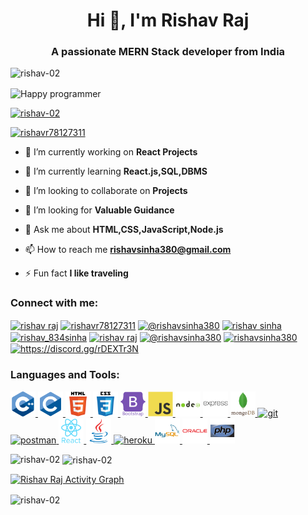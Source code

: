 <h1 align="center">Hi 👋, I'm Rishav Raj</h1>
<h3 align="center">A passionate MERN Stack developer from India</h3>

<p align="left"> <img src="https://komarev.com/ghpvc/?username=rishav-02&label=Profile%20views&color=0e75b6&style=flat" alt="rishav-02" /> </p>

<img  align="center" src="https://img.freepik.com/premium-vector/programmer-working-program-web-developer-coding-computer-screen-with-code-script-open-windows-coder-engineer-vector-concept-illustration-development-programmer-programming-coding_102902-3910.jpg?w=1060" alt="Happy programmer" height="500" width="100%">

<p align="left"> <a href="https://github.com/ryo-ma/github-profile-trophy"><img src="https://github-profile-trophy.vercel.app/?username=rishav-02" alt="rishav-02" /></a> </p>

<p align="left"> <a href="https://twitter.com/rishavr78127311" target="blank"><img src="https://img.shields.io/twitter/follow/rishavr78127311?logo=twitter&style=for-the-badge" alt="rishavr78127311" /></a> </p>

- 🔭 I’m currently working on **React Projects**

- 🌱 I’m currently learning **React.js,SQL,DBMS**
 
- 👯 I’m looking to collaborate on **Projects**

- 🤝 I’m looking for **Valuable Guidance**

- 💬 Ask me about **HTML,CSS,JavaScript,Node.js**

- 📫 How to reach me **rishavsinha380@gmail.com**

- ⚡ Fun fact **I like traveling**

<h3 align="left">Connect with me:</h3>
<p align="left">

<a href="https://www.linkedin.com/in/rishav-raj-88859118a/" target="_blank"><img align="center" src="https://raw.githubusercontent.com/rahuldkjain/github-profile-readme-generator/master/src/images/icons/Social/linked-in-alt.svg" alt="rishav raj" height="30" width="40" /></a>
<a href="https://twitter.com/rishavr78127311" target="blank"><img align="center" src="https://raw.githubusercontent.com/rahuldkjain/github-profile-readme-generator/master/src/images/icons/Social/twitter.svg" alt="rishavr78127311" height="30" width="40" /></a>
<a href="https://www.hackerrank.com/rishavsinha380" target="blank"><img align="center" src="https://raw.githubusercontent.com/rahuldkjain/github-profile-readme-generator/master/src/images/icons/Social/hackerrank.svg" alt="@rishavsinha380" height="30" width="40" /></a>
<a href="https://www.facebook.com/profile.php?id=100017070316197" target="blank"><img align="center" src="https://raw.githubusercontent.com/rahuldkjain/github-profile-readme-generator/master/src/images/icons/Social/facebook.svg" alt="rishav sinha" height="30" width="40" /></a>
<a href="https://instagram.com/rishav_834sinha" target="blank"><img align="center" src="https://raw.githubusercontent.com/rahuldkjain/github-profile-readme-generator/master/src/images/icons/Social/instagram.svg" alt="rishav_834sinha" height="30" width="40" /></a>
<a href="https://stackoverflow.com/users/19427713/rishav-raj" target="blank"><img align="center" src="https://raw.githubusercontent.com/rahuldkjain/github-profile-readme-generator/master/src/images/icons/Social/stack-overflow.svg" alt="rishav raj" height="30" width="40" /></a>
<a href="https://medium.com/@rishavsinha380" target="blank"><img align="center" src="https://raw.githubusercontent.com/rahuldkjain/github-profile-readme-generator/master/src/images/icons/Social/medium.svg" alt="@rishavsinha380" height="30" width="40" /></a>
<a href="https://auth.geeksforgeeks.org/user/rishavsinha380" target="blank"><img align="center" src="https://raw.githubusercontent.com/rahuldkjain/github-profile-readme-generator/master/src/images/icons/Social/geeks-for-geeks.svg" alt="rishavsinha380" height="30" width="40" /></a>
<a href="https://discord.gg/https://discord.gg/rDEXTr3N" target="blank"><img align="center" src="https://raw.githubusercontent.com/rahuldkjain/github-profile-readme-generator/master/src/images/icons/Social/discord.svg" alt="https://discord.gg/rDEXTr3N" height="30" width="40" /></a>
</p>

<h3 align="left">Languages and Tools:</h3>
<p align="left"> 
<a href="https://www.w3schools.com/cpp/" target="_blank" rel="noreferrer"> <img src="https://raw.githubusercontent.com/devicons/devicon/master/icons/cplusplus/cplusplus-original.svg" alt="cplusplus" width="40" height="40"/> </a> 
<a href="https://www.cprogramming.com/" target="_blank" rel="noreferrer"> <img src="https://raw.githubusercontent.com/devicons/devicon/master/icons/c/c-original.svg" alt="c" width="40" height="40"/> </a>
<a href="https://www.w3.org/html/" target="_blank" rel="noreferrer"> <img src="https://raw.githubusercontent.com/devicons/devicon/master/icons/html5/html5-original-wordmark.svg" alt="html5" width="40" height="40"/> </a> 
<a href="https://www.w3schools.com/css/" target="_blank" rel="noreferrer"> <img src="https://raw.githubusercontent.com/devicons/devicon/master/icons/css3/css3-original-wordmark.svg" alt="css3" width="40" height="40"/> </a>
<a href="https://getbootstrap.com" target="_blank" rel="noreferrer"> <img src="https://raw.githubusercontent.com/devicons/devicon/master/icons/bootstrap/bootstrap-plain-wordmark.svg" alt="bootstrap" width="40" height="40"/> </a> 
<a href="https://developer.mozilla.org/en-US/docs/Web/JavaScript" target="_blank" rel="noreferrer"> <img src="https://raw.githubusercontent.com/devicons/devicon/master/icons/javascript/javascript-original.svg" alt="javascript" width="40" height="40"/> </a>
<a href="https://nodejs.org" target="_blank" rel="noreferrer"> <img src="https://raw.githubusercontent.com/devicons/devicon/master/icons/nodejs/nodejs-original-wordmark.svg" alt="nodejs" width="40" height="40"/> </a> 
<a href="https://expressjs.com" target="_blank" rel="noreferrer"> <img src="https://raw.githubusercontent.com/devicons/devicon/master/icons/express/express-original-wordmark.svg" alt="express" width="40" height="40"/> </a> 
<a href="https://www.mongodb.com/" target="_blank" rel="noreferrer"> <img src="https://raw.githubusercontent.com/devicons/devicon/master/icons/mongodb/mongodb-original-wordmark.svg" alt="mongodb" width="40" height="40"/> </a>
<a href="https://git-scm.com/" target="_blank" rel="noreferrer"> <img src="https://www.vectorlogo.zone/logos/git-scm/git-scm-icon.svg" alt="git" width="40" height="40"/> </a>
<a href="https://postman.com" target="_blank" rel="noreferrer"> <img src="https://www.vectorlogo.zone/logos/getpostman/getpostman-icon.svg" alt="postman" width="40" height="40"/> </a>
<a href="https://reactjs.org/" target="_blank" rel="noreferrer"> <img src="https://raw.githubusercontent.com/devicons/devicon/master/icons/react/react-original-wordmark.svg" alt="react" width="40" height="40"/> </a> 
<a href="https://www.java.com" target="_blank" rel="noreferrer"> <img src="https://raw.githubusercontent.com/devicons/devicon/master/icons/java/java-original.svg" alt="java" width="40" height="40"/> </a>
<a href="https://heroku.com" target="_blank" rel="noreferrer"> <img src="https://www.vectorlogo.zone/logos/heroku/heroku-icon.svg" alt="heroku" width="40" height="40"/> </a>
<a href="https://www.mysql.com/" target="_blank" rel="noreferrer"> <img src="https://raw.githubusercontent.com/devicons/devicon/master/icons/mysql/mysql-original-wordmark.svg" alt="mysql" width="40" height="40"/> </a> 
<a href="https://www.oracle.com/" target="_blank" rel="noreferrer"> <img src="https://raw.githubusercontent.com/devicons/devicon/master/icons/oracle/oracle-original.svg" alt="oracle" width="40" height="40"/> </a> 
<a href="https://www.php.net" target="_blank" rel="noreferrer"> <img src="https://raw.githubusercontent.com/devicons/devicon/master/icons/php/php-original.svg" alt="php" width="40" height="40"/> </a> 

</p>

<p><img align="left" src="https://github-readme-stats.vercel.app/api/top-langs?username=rishav-02&show_icons=true&locale=en&layout=compact" alt="rishav-02" /></p>

<p>&nbsp;<img align="center" src="https://github-readme-stats.vercel.app/api?username=rishav-02&show_icons=true&locale=en" alt="rishav-02" /></p>

<a href="https://github.com/rishav-02/github-readme-activity-graph"><img alt="Rishav Raj Activity Graph" src="https://activity-graph.herokuapp.com/graph?username=rishav-02&bg_color=fff8dc&color=5bcdec&line=33ff33&point=ffa500&hide_border=true" /></a>

<p><img align="center" src="https://github-readme-streak-stats.herokuapp.com/?user=rishav-02&" alt="rishav-02" /></p>


